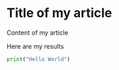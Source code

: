 # Title of my article

Content of my article

Here are my results

```python
print("Hello World")
```
